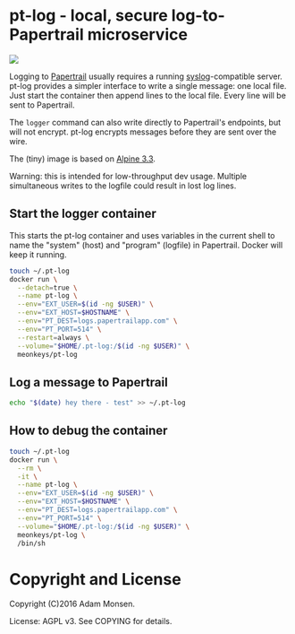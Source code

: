 # pt-log - local, secure log-to-Papertrail microservice

[![](https://imagelayers.io/badge/meonkeys/pt-log:latest.svg)](https://imagelayers.io/?images=meonkeys/pt-log:latest 'Get your own badge on imagelayers.io')

Logging to [Papertrail](https://papertrailapp.com/) usually requires a running [syslog](https://en.wikipedia.org/wiki/Syslog)-compatible server. pt-log provides a simpler interface to write a single message: one local file. Just start the container then append lines to the local file. Every line will be sent to Papertrail.

The `logger` command can also write directly to Papertrail's endpoints, but will not encrypt. pt-log encrypts messages before they are sent over the wire.

The (tiny) image is based on [Alpine 3.3](http://www.alpinelinux.org/).

Warning: this is intended for low-throughput dev usage. Multiple simultaneous writes to the logfile could result in lost log lines.

## Start the logger container

This starts the pt-log container and uses variables in the current shell to name the "system" (host) and "program" (logfile) in Papertrail. Docker will keep it running.

```bash
touch ~/.pt-log
docker run \
  --detach=true \
  --name pt-log \
  --env="EXT_USER=$(id -ng $USER)" \
  --env="EXT_HOST=$HOSTNAME" \
  --env="PT_DEST=logs.papertrailapp.com" \
  --env="PT_PORT=514" \
  --restart=always \
  --volume="$HOME/.pt-log:/$(id -ng $USER)" \
  meonkeys/pt-log
```

## Log a message to Papertrail

```bash
echo "$(date) hey there - test" >> ~/.pt-log
```

## How to debug the container

```bash
touch ~/.pt-log
docker run \
  --rm \
  -it \
  --name pt-log \
  --env="EXT_USER=$(id -ng $USER)" \
  --env="EXT_HOST=$HOSTNAME" \
  --env="PT_DEST=logs.papertrailapp.com" \
  --env="PT_PORT=514" \
  --volume="$HOME/.pt-log:/$(id -ng $USER)" \
  meonkeys/pt-log \
  /bin/sh
```

# Copyright and License

Copyright (C)2016 Adam Monsen.

License: AGPL v3. See COPYING for details.
